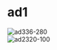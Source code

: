 # ad1

![ad336-280](https://user-images.githubusercontent.com/55120552/98155065-afa10500-1ea3-11eb-9b8f-cb56caf43fe7.gif)
<br>
![ad2320-100](https://user-images.githubusercontent.com/55120552/98167557-41663d80-1eb7-11eb-8014-571f6e46280a.gif)
